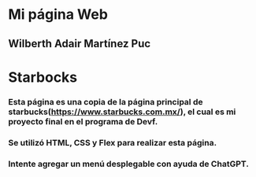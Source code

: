 # Mi página Web
## Wilberth Adair Martínez Puc
# Starbocks
### Esta página es una copia de la página principal de starbucks(https://www.starbucks.com.mx/), el cual es mi proyecto final en el programa de Devf.
### Se utilizó HTML, CSS y Flex para realizar esta página. 
### Intente agregar un menú desplegable con ayuda de ChatGPT.